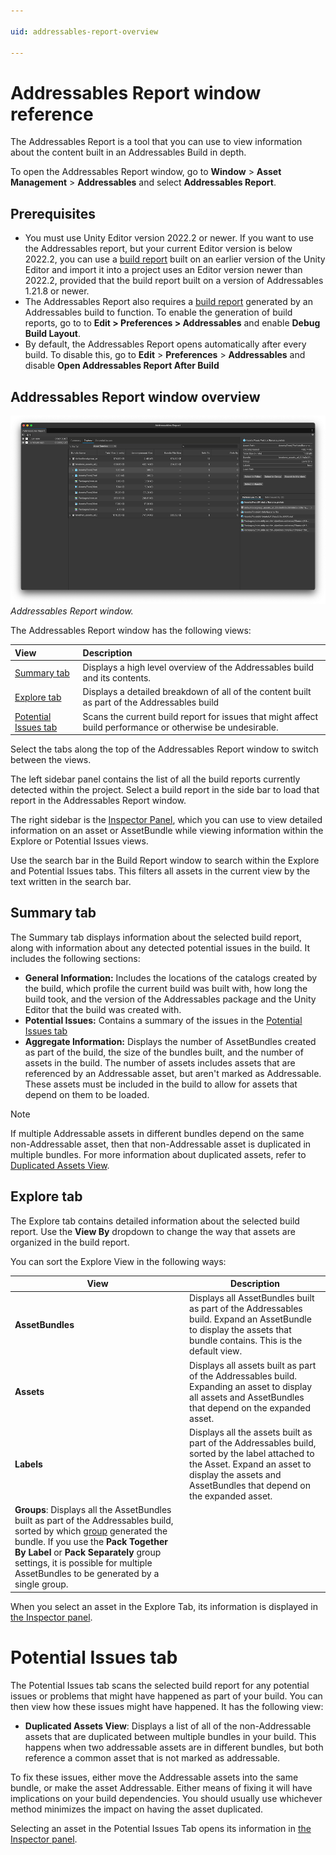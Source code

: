 ```yaml
---

uid: addressables-report-overview

---
```


# Addressables Report window reference

The Addressables Report is a tool that you can use to view information about the content built in an Addressables Build in depth.

To open the Addressables Report window, go to **Window** > **Asset Management** > **Addressables** and select **Addressables Report**.

## Prerequisites

* You must use Unity Editor version 2022.2 or newer. If you want to use the Addressables report, but your current Editor version is below 2022.2, you can use a [build report](BuildLayoutReport.md) built on an earlier version of the Unity Editor and import it into a project uses an Editor version newer than 2022.2, provided that the build report built on a version of Addressables 1.21.8 or newer.
* The Addressables Report also requires a [build report](BuildLayoutReport.md) generated by an Addressables build to function. To enable the generation of build reports, go to to **Edit > Preferences > Addressables** and enable **Debug Build Layout**.
* By default, the Addressables Report opens automatically after every build. To disable this, go to **Edit** > **Preferences** > **Addressables** and disable **Open Addressables Report After Build**

## Addressables Report window overview

![The Addressables Report window with the Explore tab selected and the view sorted by AssetBundles.](images/addressables-report-window.png)<br/>*Addressables Report window.*

The Addressables Report window has the following views:

| __View__  | __Description__ |
|:---|:---|
| [Summary tab](#summary-tab) | Displays a high level overview of the Addressables build and its contents.  |
| [Explore tab](#explore-tab)| Displays a detailed breakdown of all of the content built as part of the Addressables build  |
| [Potential Issues tab](AddressablesReportPotentialIssuesTab.md)| Scans the current build report for issues that might affect build performance or otherwise be undesirable. |

Select the tabs along the top of the Addressables Report window to switch between the views.

The left sidebar panel contains the list of all the build reports currently detected within the project. Select a build report in the side bar to load that report in the Addressables Report window.

The right sidebar is the [Inspector Panel](AddressablesReportInspector.md), which you can use to view detailed information on an asset or AssetBundle while viewing information within the Explore or Potential Issues views.

Use the search bar in the Build Report window to search within the Explore and Potential Issues tabs. This filters all assets in the current view by the text written in the search bar.

## Summary tab

The Summary tab displays information about the selected build report, along with information about any detected potential issues in the build. It includes the following sections:

* **General Information:** Includes the locations of the catalogs created by the build, which profile the current build was built with, how long the build took, and the version of the Addressables package and the Unity Editor that the build was created with.
* **Potential Issues:** Contains a summary of the issues in the [Potential Issues tab](AddressablesReportPotentialIssuesTab.md)
* **Aggregate Information:** Displays the number of AssetBundles created as part of the build, the size of the bundles built, and the number of assets in the build. The number of assets includes assets that are referenced by an Addressable asset, but aren't marked as Addressable. These assets must be included in the build to allow for assets that depend on them to be loaded.

>[!NOTE]
> If multiple Addressable assets in different bundles depend on the same non-Addressable asset, then that non-Addressable asset is duplicated in multiple bundles. For more information about duplicated assets, refer to [Duplicated Assets View](AddressablesReportPotentialIssuesTab.md).

## Explore tab

The Explore tab contains detailed information about the selected build report. Use the **View By** dropdown to change the way that assets are organized in the build report.

You can sort the Explore View in the following ways:

|**View**|**Description**|
|---|---|
|**AssetBundles**| Displays all AssetBundles built as part of the Addressables build. Expand an AssetBundle to display the assets that bundle contains. This is the default view.|
|**Assets**| Displays all assets built as part of the Addressables build. Expanding an asset to display all assets and AssetBundles that depend on the expanded asset.|
|**Labels**| Displays all the assets built as part of the Addressables build, sorted by the label attached to the Asset. Expand an asset to display the assets and AssetBundles that depend on the expanded asset.|
|**Groups**: Displays all the AssetBundles built as part of the Addressables build, sorted by which [group](Groups.md) generated the bundle. If you use the **Pack Together By Label** or **Pack Separately** group settings, it is possible for multiple AssetBundles to be generated by a single group.|

When you select an asset in the Explore Tab, its information is displayed in [the Inspector panel](AddressablesReportInspector.md).

# Potential Issues tab

The Potential Issues tab scans the selected build report for any potential issues or problems that might have happened as part of your build. You can then view how these issues might have happened. It has the following view:

* **Duplicated Assets View**: Displays a list of all of the non-Addressable assets that are duplicated between multiple bundles in your build. This happens when two addressable assets are in different bundles, but both reference a common asset that is not marked as addressable.

To fix these issues, either move the Addressable assets into the same bundle, or make the asset Addressable. Either means of fixing it will have implications on your build dependencies. You should usually use whichever method minimizes the impact on having the asset duplicated.

Selecting an asset in the Potential Issues Tab opens its information in [the Inspector panel](AddressablesReportInspector.md).
